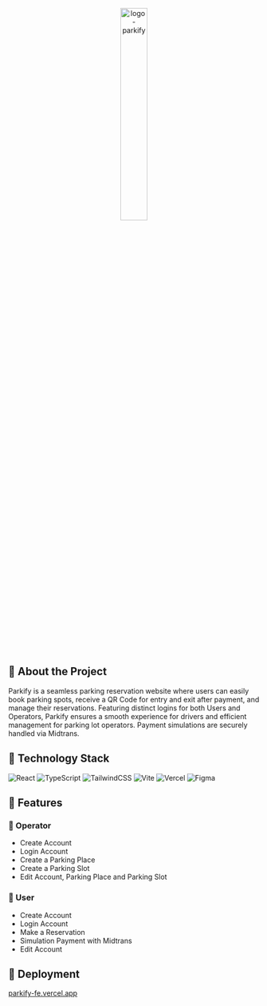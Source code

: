 <p align="center" width="100%">
    <img width="33%" src="public/logo-parkify.png" alt="logo-parkify">
</p>

## 📄 About the Project

Parkify is a seamless parking reservation website where users can easily book parking spots, receive a QR Code for entry and exit after payment, and manage their reservations. Featuring distinct logins for both Users and Operators, Parkify ensures a smooth experience for drivers and efficient management for parking lot operators. Payment simulations are securely handled via Midtrans.

## 🚀 Technology Stack

![React](https://img.shields.io/badge/react-%2320232a.svg?style=for-the-badge&logo=react&logoColor=%2361DAFB)
![TypeScript](https://img.shields.io/badge/typescript-%23007ACC.svg?style=for-the-badge&logo=typescript&logoColor=white)
![TailwindCSS](https://img.shields.io/badge/tailwindcss-%2338B2AC.svg?style=for-the-badge&logo=tailwind-css&logoColor=white)
![Vite](https://img.shields.io/badge/vite-%23646CFF.svg?style=for-the-badge&logo=vite&logoColor=white)
![Vercel](https://img.shields.io/badge/vercel-%23000000.svg?style=for-the-badge&logo=vercel&logoColor=white)
![Figma](https://img.shields.io/badge/figma-%23F24E1E.svg?style=for-the-badge&logo=figma&logoColor=white)

## 💎 Features

### 👤 Operator
- Create Account
- Login Account
- Create a Parking Place
- Create a Parking Slot
- Edit Account, Parking Place and Parking Slot

### 👥 User
- Create Account
- Login Account
- Make a Reservation
- Simulation Payment with Midtrans
- Edit Account

## 🔗 Deployment

[parkify-fe.vercel.app](parkify-fe.vercel.app)
